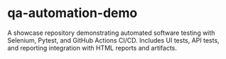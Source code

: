# qa-automation-demo
A showcase repository demonstrating automated software testing with Selenium, Pytest, and GitHub Actions CI/CD. Includes UI tests, API tests, and reporting integration with HTML reports and artifacts.
